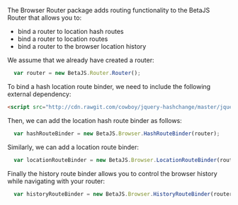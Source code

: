 The Browser Router package adds routing functionality to the BetaJS Router that allows you to:
- bind a router to location hash routes
- bind a router to location routes
- bind a router to the browser location history

We assume that we already have created a router:

```js
  var router = new BetaJS.Router.Router();
```

To bind a hash location route binder, we need to include the following external dependency:

```html
<script src="http://cdn.rawgit.com/cowboy/jquery-hashchange/master/jquery.ba-hashchange.js"></script>
```

Then, we can add the location hash route binder as follows:

```js
  var hashRouteBinder = new BetaJS.Browser.HashRouteBinder(router);
```

Similarly, we can add a location route binder:

```js
  var locationRouteBinder = new BetaJS.Browser.LocationRouteBinder(router);
```

Finally the history route binder allows you to control the browser history while navigating with your router:

```js
  var historyRouteBinder = new BetaJS.Browser.HistoryRouteBinder(router);
```
